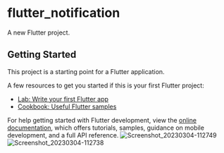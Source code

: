 # flutter_notification

A new Flutter project.

## Getting Started

This project is a starting point for a Flutter application.

A few resources to get you started if this is your first Flutter project:

- [Lab: Write your first Flutter app](https://docs.flutter.dev/get-started/codelab)
- [Cookbook: Useful Flutter samples](https://docs.flutter.dev/cookbook)

For help getting started with Flutter development, view the
[online documentation](https://docs.flutter.dev/), which offers tutorials,
samples, guidance on mobile development, and a full API reference.
![Screenshot_20230304-112749](https://user-images.githubusercontent.com/101408316/222879974-a8383496-ed91-4b7f-b559-7cc15992451e.png)
![Screenshot_20230304-112738](https://user-images.githubusercontent.com/101408316/222879977-72d94cca-88f3-4052-87c0-923ea4d14cb2.png)
